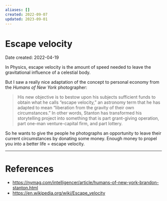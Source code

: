 ```yaml
---
aliases: []
created: 2022-09-07
updated: 2023-09-01
---
```


# Escape velocity
Date created: 2022-04-19

In Physics, escape velocity is the amount of speed needed to leave the gravitational influence of a celestial body.

But I saw a really nice adaptation of the concept to personal economy from the *Humans of New York* photographer:

> His new objective is to bestow upon his subjects sufficient funds to obtain what he calls “escape velocity,” an astronomy term that he has adapted to mean “liberation from the gravity of their own circumstances.” In other words, Stanton has transformed his storytelling project into something that is part grant-giving operation, part one-man venture-capital firm, and part lottery.

So he wants to give the people he photographs an opportunity to leave their current circumstances by donating some money. Enough money to propel you into a better life = escape velocity.

---
# References
* https://nymag.com/intelligencer/article/humans-of-new-york-brandon-stanton.html
* https://en.wikipedia.org/wiki/Escape_velocity